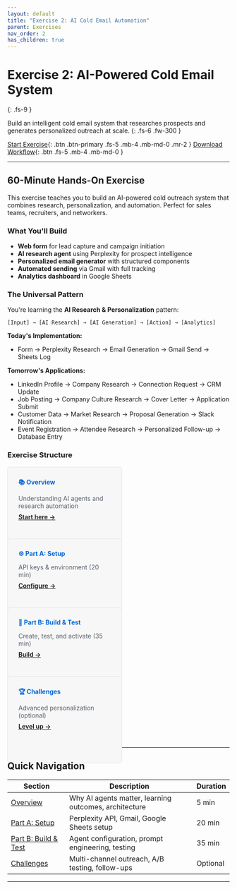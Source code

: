 ```yaml
---
layout: default
title: "Exercise 2: AI Cold Email Automation"
parent: Exercises
nav_order: 2
has_children: true
---
```


# Exercise 2: AI-Powered Cold Email System

{: .fs-9 }

Build an intelligent cold email system that researches prospects and generates personalized outreach at scale.
{: .fs-6 .fw-300 }

[Start Exercise](./overview){: .btn .btn-primary .fs-5 .mb-4 .mb-md-0 .mr-2 }
[Download Workflow](./downloads/cold-email-automation.json){: .btn .fs-5 .mb-4 .mb-md-0 }

---

## 60-Minute Hands-On Exercise

This exercise teaches you to build an AI-powered cold outreach system that combines research, personalization, and automation. Perfect for sales teams, recruiters, and networkers.

### What You'll Build

- **Web form** for lead capture and campaign initiation
- **AI research agent** using Perplexity for prospect intelligence
- **Personalized email generator** with structured components
- **Automated sending** via Gmail with full tracking
- **Analytics dashboard** in Google Sheets

### The Universal Pattern

You're learning the **AI Research & Personalization** pattern:

```
[Input] → [AI Research] → [AI Generation] → [Action] → [Analytics]
```

**Today's Implementation:**

- Form → Perplexity Research → Email Generation → Gmail Send → Sheets Log

**Tomorrow's Applications:**

- LinkedIn Profile → Company Research → Connection Request → CRM Update
- Job Posting → Company Culture Research → Cover Letter → Application Submit
- Customer Data → Market Research → Proposal Generation → Slack Notification
- Event Registration → Attendee Research → Personalized Follow-up → Database Entry

### Exercise Structure

<div class="grid">
  <div class="col-4 col-md-4 col-lg-4">
    <div class="card">
      <h4>📚 Overview</h4>
      <p>Understanding AI agents and research automation</p>
      <a href="./overview">Start here →</a>
    </div>
  </div>

  <div class="col-4 col-md-4 col-lg-4">
    <div class="card">
      <h4>⚙️ Part A: Setup</h4>
      <p>API keys & environment (20 min)</p>
      <a href="./part-a-setup">Configure →</a>
    </div>
  </div>

  <div class="col-4 col-md-4 col-lg-4">
    <div class="card">
      <h4>🔧 Part B: Build & Test</h4>
      <p>Create, test, and activate (35 min)</p>
      <a href="./part-b-workflow">Build →</a>
    </div>
  </div>

  <div class="col-4 col-md-4 col-lg-4">
    <div class="card">
      <h4>🏆 Challenges</h4>
      <p>Advanced personalization (optional)</p>
      <a href="./challenge-tasks">Level up →</a>
    </div>
  </div>
</div>

---

## Quick Navigation

| Section | Description | Duration |
|---------|-------------|----------|
| [Overview](./overview) | Why AI agents matter, learning outcomes, architecture | 5 min |
| [Part A: Setup](./part-a-setup) | Perplexity API, Gmail, Google Sheets setup | 20 min |
| [Part B: Build & Test](./part-b-workflow) | Agent configuration, prompt engineering, testing | 35 min |
| [Challenges](./challenge-tasks) | Multi-channel outreach, A/B testing, follow-ups | Optional |

---

<style>
.grid {
  display: flex;
  flex-wrap: wrap;
  margin: -0.5rem;
}

.col-4 {
  flex: 0 0 50%;
  padding: 0.5rem;
}

.card {
  background: #f7f7f7;
  border: 1px solid #e1e4e8;
  border-radius: 6px;
  padding: 1.5rem;
  height: 100%;
}

.card h4 {
  margin-top: 0;
  margin-bottom: 0.5rem;
  color: #0366d6;
}

.card p {
  margin-bottom: 0.5rem;
  color: #586069;
}

.card a {
  font-weight: 600;
}

@media (max-width: 768px) {
  .col-4 {
    flex: 0 0 100%;
  }
}
</style>
